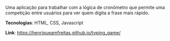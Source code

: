 Uma aplicação para trabalhar com a lógica de cronômetro que permite uma competição entre usuários para ver quem digita a frase mais rápido.

**Tecnologias**: HTML, CSS, Javascript

**Link**: https://henriqueamfreitas.github.io/typing_game/
